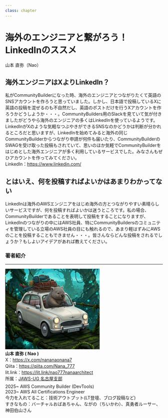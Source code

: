 ```yaml
---
class: chapter
---
```


# 海外のエンジニアと繋がろう！LinkedInのススメ


<div class="flush-right">
山本 直弥（Nao）
</div>


## 海外エンジニアはXよりLinkedIn？
私がCommunityBuilderになった時、海外のエンジニアとつながりたくて英語のSNSアカウントを作ろうと思っていました。しかし、日本語で投稿しているXに英語の投稿を混ぜるのも不自然だし、英語のポストだけを行うXアカウントを作ろうかどうしようか・・・。CommunityBuilders用のSlackを見ていて気が付きましたがどうやら海外のエンジニアの多くはLinkedInを使っているようです。LinkedInがXのような気軽なつぶやきができるSNSなのかどうかは判断が分かれるところだと思いますが、LinkedInを始めてみると海外の同じCommunityBuilderからつながり申請が何件も届いたり、CommunityBuilderのSWAGを受け取った投稿もされていて、思いのほか気軽でCommunityBuilderをはじめとした海外エンジニアが多く利用しているサービスでした。みなさんもぜひアカウントを作ってみてください。  
LinkedIn：https://www.linkedin.com/

## とはいえ、何を投稿すればよいかはあまりわかってない
LinkedInは海外のAWSエンジニアをはじめ海外の方とつながりやすい素晴らしいサービスですが、何を投稿すればよいかは迷うところです。私の場合、CommunityBuilderであることを表明して投稿をすることになりますが、LinkedInのつながりの中にはAWS社員、特にCommunityBuildersのコミュニティを管理している立場のAWS社員の目にも触れるので、あまり軽はずみにAWSのことを投稿することもできません・・・。皆さんならどんな投稿をされるでしょうか？もしよいアイデアがあれば教えてください。  




### 著者紹介

---

<div class="author-profile">
    <img src="images/naosan.jpg" width="60%">
    <div>
        <div>
            <b>山本 直弥 ( Nao )</b></br> 
            X：<a href="https://x.com/nananaonana7">https://x.com/nananaonana7</a></br> 
            Qiita：<a href="https://qiita.com/Nana_777">https://qiita.com/Nana_777</a></br> 
            lit.link：<a href="https://qiita.com/Nana_777">https://lit.link/nao777nanaarchitect</a></br> 
            所属：<a href="https://jawsug-nagoya.connpass.com/">JAWS-UG 名古屋支部</a>
        </div>
    </div>
</div>
<p style="margin-top: 0.5em; margin-bottom: 2em;">
2025~ AWS Community Builder (DevTools) </br> 
2023~ AWS All Certifications Engineer </br> 
今力を入れてること：技術アウトプット(LT登壇、ブログ投稿など) </br> 
すきなもの：バーチャルおばあちゃん、ながの（ちいかわ）、真勇者ルーサー、神田伯山さん </br> 
</p>